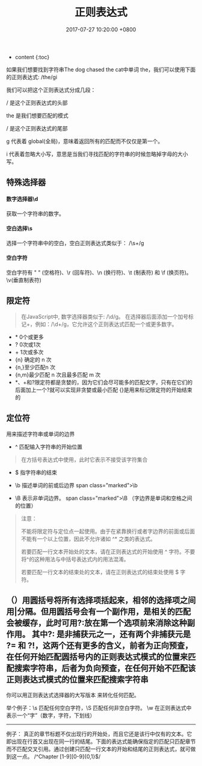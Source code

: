 ﻿---
layout: post
title:  正则表达式
date:   2017-07-27 10:20:00 +0800
categories: notes
tag: 正则
---

* content
{:toc}


如果我们想要找到字符串The dog chased the cat中单词 the，我们可以使用下面的正则表达式: /the/gi

我们可以把这个正则表达式分成几段：

/ 是这个正则表达式的头部

the 是我们想要匹配的模式

/ 是这个正则表达式的尾部

g 代表着 global(全局)，意味着返回所有的匹配而不仅仅是第一个。

i 代表着忽略大小写，意思是当我们寻找匹配的字符串的时候忽略掉字母的大小写。

## 特殊选择器
#### 数字选择器\d
获取一个字符串的数字。
#### 空白选择\s
选择一个字符串中的空白，空白正则表达式类似于：
/\s+/g
#### 空白字符
空白字符有 " " (空格符)、\r (回车符)、\n (换行符)、\t (制表符) 和 \f (换页符)。
\v(垂直制表符)


## 限定符
> 在JavaScript中, 数字选择器类似于: /\d/g。
> 在选择器后面添加一个加号标记+，例如：/\d+/g，它允许这个正则表达式匹配一个或更多数字。

- \* 0个或更多
- ? 0次或1次
- \+ 1次或多次
- {n}	确定的 n 次
- {n,}至少匹配n 次
- {n,m}最少匹配 n 次且最多匹配 m 次
- *、+和?限定符都是贪婪的，因为它们会尽可能多的匹配文字，只有在它们的后面加上一个?就可以实现非贪婪或最小匹配
{}是用来标记限定符的开始结束的

## 定位符
用来描述字符串或单词的边界
- \^ 匹配输入字符串的开始位置
> 在方括号表达式中使用，此时它表示不接受该字符集合

- $ 指字符串的结束

- \b 描述单词的前或后边界
span class="marked">\b
- \B 表示非单词边界。
span class="marked">\B
（字边界是单词和空格之间的位置）



> 注意：
> 
> 不能将限定符与定位点一起使用。由于在紧靠换行或者字边界的前面或后面不能有一个以上位置，因此不允许诸如 ^* 之类的表达式。
> 
> 若要匹配一行文本开始处的文本，请在正则表达式的开始使用 ^ 字符。不要将^的这种用法与中括号表达式内的用法混淆。
> 
> 若要匹配一行文本的结束处的文本，请在正则表达式的结束处使用 $ 字符。



（）用圆括号将所有选择项括起来，相邻的选择项之间用|分隔。但用圆括号会有一个副作用，是相关的匹配会被缓存，此时可用?:放在第一个选项前来消除这种副作用。
其中?: 是非捕获元之一，还有两个非捕获元是 ?= 和 ?!，这两个还有更多的含义，前者为正向预查，在任何开始匹配圆括号内的正则表达式模式的位置来匹配搜索字符串，后者为负向预查，在任何开始不匹配该正则表达式模式的位置来匹配搜索字符串
---

你可以用正则表达式选择器的大写版本 来转化任何匹配。

举个例子：\s 匹配任何空白字符，\S 匹配任何非空白字符。
\w 在正则表达式中表示一个“字”（数字，字符，下划线）

---


例子：
真正的章节标题不仅出现行的开始处，而且它还是该行中仅有的文本。它即出现在行首又出现在同一行的结尾。下面的表达式能确保指定的匹配只匹配章节而不匹配交叉引用。通过创建只匹配一行文本的开始和结尾的正则表达式，就可做到这一点。
/^Chapter [1-9][0-9]{0,1}$/

